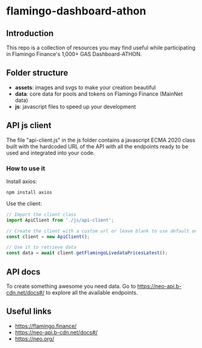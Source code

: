 # flamingo-dashboard-athon

## Introduction

This repo is a collection of resources you may find useful while participating in Flamingo Finance's 1,000+ GAS Dashboard-ATHON.

## Folder structure

- **assets**: images and svgs to make your creation beautiful
- **data**: core data for pools and tokens on Flamingo Finance (MainNet data)
- **js**: javascript files to speed up your development

## API js client

The file "api-client.js" in the js folder contains a javascript ECMA 2020 class built with the hardcoded URL of the API with all the endpoints ready to be used and integrated into your code.

### How to use it

Install axios:

```
npm install axios
```

Use the client:

```javascript
// Import the client class
import ApiClient from './js/api-client';

// Create the client with a custom url or leave blank to use default one (https://neo-api.b-cdn.net)
const client = new ApiClient();

// Use it to retrieve data
const data = await client.getFlamingoLivedataPricesLatest();
```

## API docs

To create something awesome you need data. Go to https://neo-api.b-cdn.net/docs#/ to explore all the available endpoints.

## Useful links

- https://flamingo.finance/
- https://neo-api.b-cdn.net/docs#/
- https://neo.org/
